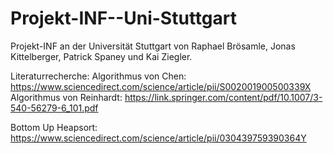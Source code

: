 ﻿# Projekt-INF--Uni-Stuttgart
Projekt-INF an der Universität Stuttgart von Raphael Brösamle, Jonas Kittelberger, Patrick Spaney und Kai Ziegler.

Literaturrecherche:
Algorithmus von Chen:
https://www.sciencedirect.com/science/article/pii/S002001900500339X
Algorithmus von Reinhardt:
https://link.springer.com/content/pdf/10.1007/3-540-56279-6_101.pdf

Bottom Up Heapsort:
https://www.sciencedirect.com/science/article/pii/030439759390364Y